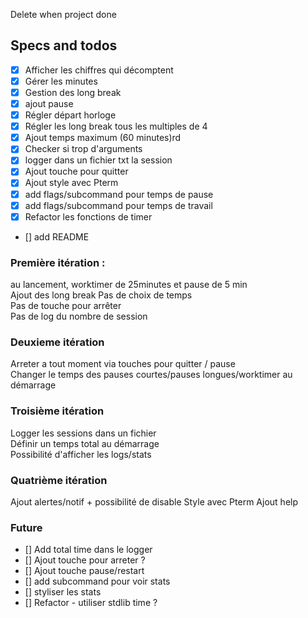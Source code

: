 Delete when project done
## Specs and todos
- [X] Afficher les chiffres qui décomptent
- [X] Gérer les minutes 
- [X] Gestion des long break  
- [X] ajout pause
- [X] Régler départ horloge
- [X] Régler les long break tous les multiples de 4
- [X] Ajout temps maximum (60 minutes)rd 
- [X] Checker si trop d'arguments
- [X] logger dans un fichier txt la session
- [X] Ajout touche pour quitter  
- [X] Ajout style avec Pterm
- [X] add flags/subcommand pour temps de pause
- [X] add flags/subcommand pour temps de travail
- [X] Refactor les fonctions de timer  
- [] add README
 
### Première itération : 
au lancement, worktimer de 25minutes et pause de 5 min  
Ajout des long break
Pas de choix de temps  
Pas de touche pour arrêter  
Pas de log du nombre de session

### Deuxieme itération
Arreter a tout moment via touches pour quitter / pause  
Changer le temps des pauses courtes/pauses longues/worktimer au démarrage

### Troisième itération
Logger les sessions dans un fichier  
Définir un temps total au démarrage  
Possibilité d'afficher les logs/stats  

### Quatrième itération
Ajout alertes/notif + possibilité de disable
Style avec Pterm
Ajout help

### Future 
- [] Add total time dans le logger  
- [] Ajout touche pour arreter  ?
- [] Ajout touche pause/restart
- [] add subcommand pour voir stats
- [] styliser les stats 
- [] Refactor - utiliser stdlib time ?